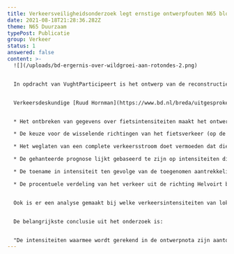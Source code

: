 ```yaml
---
title: Verkeersveiligheidsonderzoek legt ernstige ontwerpfouten N65 bloot
date: 2021-08-18T21:28:36.282Z
theme: N65 Duurzaam
typePost: Publicatie
group: Verkeer
status: 1
answered: false
content: >-
  ![](/uploads/bd-ergernis-over-wildgroei-aan-rotondes-2.png)


  In opdracht van VughtParticipeert is het ontwerp van de reconstructie van de N65 onderzocht op verkeersveiligheid en doorstroming op de hoofdrijbaan. Het blijkt dat de geplande ovondes bij Vijverbosweg/Boslaan en Helvoirtseweg/J.F. Kennedylaan ronduit onveilig zijn. Daarnaast is het twijfelachtig of het doorgaande verkeer na reconstructie zonder files zal kunnen doorrijden.


  Verkeersdeskundige [Ruud Hornman](https://www.bd.nl/breda/uitgesproken-verkeers-expert-ruud-hornman-stopt-er-mee-verkeer-is-sowieso-altijd-ellende~a41d83ee/) heeft het ontwerp van de reconstructie N65 en de onderliggende gegevens over verkeersaantallen onderzocht en kwam tot een aantal ontluisterende conclusies:


  * Het ontbreken van gegevens over fietsintensiteiten maakt het ontwerp onverantwoord. Een gedegen inventarisatie is noodzakelijk om dit essentiële inzicht te krijgen

  * De keuze voor de wisselende richtingen van het fietsverkeer (op de ovondes) doet een forse afbreuk aan de veiligheid van het ontwerp

  * Het weglaten van een complete verkeersstroom doet vermoeden dat die als onwelgevallig werd geacht bij het opstellen van de ontwerpnota

  * De gehanteerde prognose lijkt gebaseerd te zijn op intensiteiten die gemiddeld zijn over alle dagen van de week. Het zijn echter juist de werkdagen die als maatgevend beschouwd moeten worden. Alleen op basis hiervan is er al sprake van een onderschatting van 15%

  * De toename in intensiteit ten gevolge van de toegenomen aantrekkelijkheid van N65 lijkt in vergelijking met bijvoorbeeld de N284 erg laag ingeschat. Vooral de stapeling van het onderschatten van waarden kan leiden tot niet te repareren situaties na uitvoering van dit ontwerp

  * De procentuele verdeling van het verkeer uit de richting Helvoirt bij de ovonde is in de ontwerpnota hetzelfde als bij de tellingen uit 2014. Dit is gegeven het verdwijnen van de kruising met de Martinilaan/De Bréautélaan zeer waarschijnlijk onjuist.


  Ook is er een analyse gemaakt bij welke verkeersintensiteiten van lokaal verkeer over de ovondes de afritten van de N65 gaan vollopen en er dus terugslag (files) op de hoofdrijbaan ontstaat. Hieruit blijkt dat met regelmatige files op de hoofdrijbaan rekening moet worden gehouden, waardoor een van de, voor Provincie en RWS, belangrijkste doelstellingen niet gehaald zal worden.


  De belangrijkste conclusie uit het onderzoek is:


  "De intensiteiten waarmee wordt gerekend in de ontwerpnota zijn aantoonbaar onjuist en onvolledig. Op grond van deze conclusie is doorgaan met het voorliggende ontwerp bestuurlijk zeer onzorgvuldig. Nogmaals moet worden benadrukt dat congestie op en onveiligheid van de rotondes niet meer gerepareerd kunnen worden na uitvoering van dit ontwerp."
---
```

